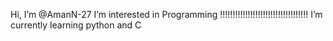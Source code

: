 Hi, I’m @AmanN-27
I’m interested in Programming !!!!!!!!!!!!!!!!!!!!!!!!!!!!!!!!!!!
I’m currently learning python and C

